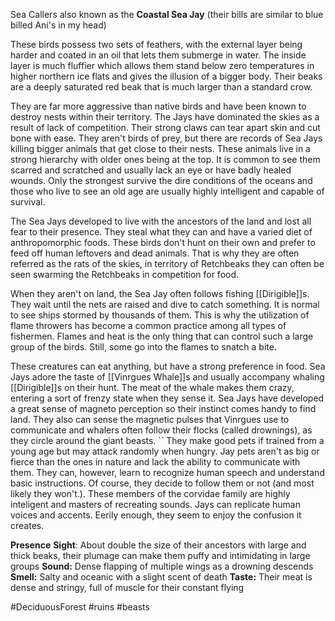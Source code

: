 
Sea Callers also known as the **Coastal Sea Jay** (their bills are similar to blue billed Ani's in my head)

These birds possess two sets of feathers, with the external layer being harder and coated in an oil that lets them submerge in water. The inside layer is much fluffier which allows them stand below zero temperatures in higher northern ice flats and gives the illusion of a bigger body. Their beaks are a deeply saturated red beak that is much larger than a standard crow.

They are far more aggressive than native birds and have been known to destroy nests within their territory. The Jays have dominated the skies as a result of lack of competition. Their strong claws can tear apart skin and cut bone with ease. They aren't birds of prey, but there are records of Sea Jays killing bigger animals that get close to their nests. These animals live in a strong hierarchy with older ones being at the top. It is common to see them scarred and scratched and usually lack an eye or have badly healed wounds. Only the strongest survive the dire conditions of the oceans and those who live to see an old age are usually highly intelligent and capable of survival.

The Sea Jays developed to live with the ancestors of the land and lost all fear to their presence. They steal what they can and have a varied diet of anthropomorphic foods. These birds don't hunt on their own and prefer to feed off human leftovers and dead animals. That is why they are often referred as the rats of the skies, in territory of Retchbeaks they can often be seen swarming the Retchbeaks in competition for food.

When they aren't on land, the Sea Jay often follows fishing [[Dirigible]]s. They wait until the nets are raised and dive to catch something. It is normal to see ships stormed by thousands of them. This is why the utilization of flame throwers has become a common practice among all types of fishermen. Flames and heat is the only thing that can control such a large group of the birds. Still, some go into the flames to snatch a bite.

These creatures can eat anything, but have a strong preference in food. Sea Jays adore the taste of [[Vinrgues Whale]]s and usually accompany whaling [[Dirigible]]s on their hunt. The meat of the whale makes them crazy, entering a sort of frenzy state when they sense it. Sea Jays have developed a great sense of magneto perception so their instinct comes handy to find land. They also can sense the magnetic pulses that Vinrgues use to communicate and whalers often follow their flocks (called drownings), as they circle around the giant beasts.
``
They make good pets if trained from a young age but may attack randomly when hungry. Jay pets aren't as big or fierce than the ones in nature and lack the ability to communicate with them. They can, however, learn to recognize human speech and understand basic instructions. Of course, they decide to follow them or not (and most likely they won't.). These members of the corvidae family are highly inteligent and masters of recreating sounds. Jays can replicate human voices and accents. Eerily enough, they seem to enjoy the confusion it creates.

**Presence** 
**Sight**: About double the size of their ancestors with large and thick beaks, their plumage can make them puffy and intimidating in large groups
**Sound:** Dense flapping of multiple wings as a drowning descends
**Smell:** Salty and oceanic with a slight scent of death
**Taste:** Their meat is dense and stringy, full of muscle for their constant flying

#DeciduousForest #ruins #beasts